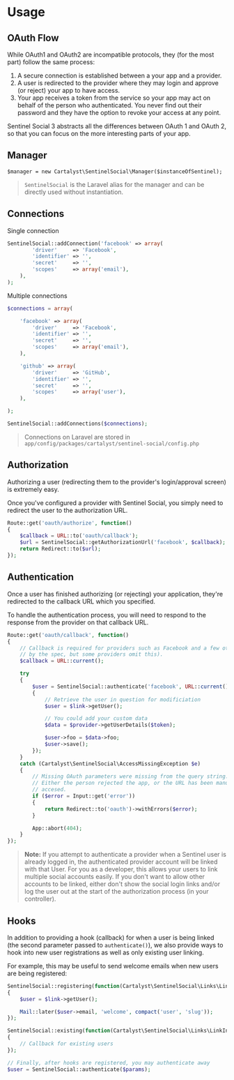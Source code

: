 # Usage

## OAuth Flow

While OAuth1 and OAuth2 are incompatible protocols, they (for the most part) follow the same process:

1. A secure connection is established between a your app and a provider.
2. A user is redirected to the provider where they may login and approve (or reject) your app to have access.
3. Your app receives a token from the service so your app may act on behalf of the person who authenticated. You never find out their password and they have the option to revoke your access at any point.

Sentinel Social 3 abstracts all the differences between OAuth 1 and OAuth 2, so that you can focus on the more interesting parts of your app.

## Manager

	$manager = new Cartalyst\SentinelSocial\Manager($instanceOfSentinel);

> `SentinelSocial` is the Laravel alias for the manager and can be directly used without instantiation.

## Connections

Single connection

```php
SentinelSocial::addConnection('facebook' => array(
		'driver'     => 'Facebook',
		'identifier' => '',
		'secret'     => '',
		'scopes'     => array('email'),
	),
);
```

Multiple connections

```php
$connections = array(

	'facebook' => array(
		'driver'     => 'Facebook',
		'identifier' => '',
		'secret'     => '',
		'scopes'     => array('email'),
	),

	'github' => array(
		'driver'     => 'GitHub',
		'identifier' => '',
		'secret'     => '',
		'scopes'     => array('user'),
	),

);

SentinelSocial::addConnections($connections);
```

> Connections on Laravel are stored in `app/config/packages/cartalyst/sentinel-social/config.php`

## Authorization

Authorizing a user (redirecting them to the provider's login/approval screen) is extremely easy.

Once you've configured a provider with Sentinel Social, you simply need to redirect the user to the authorization URL.

```php
Route::get('oauth/authorize', function()
{
	$callback = URL::to('oauth/callback');
	$url = SentinelSocial::getAuthorizationUrl('facebook', $callback);
	return Redirect::to($url);
});
```

## Authentication

Once a user has finished authorizing (or rejecting) your application, they're redirected to the callback URL which you specified.

To handle the authentication process, you will need to respond to the response from the provider on that callback URL.

```php
Route::get('oauth/callback', function()
{
	// Callback is required for providers such as Facebook and a few others (it's required
	// by the spec, but some providers omit this).
	$callback = URL::current();

	try
	{
		$user = SentinelSocial::authenticate('facebook', URL::current(), function(Cartalyst\SentinelSocial\Links\LinkInterface $link, $provider, $token, $slug)
		{
			// Retrieve the user in question for modificiation
			$user = $link->getUser();

			// You could add your custom data
			$data = $provider->getUserDetails($token);

			$user->foo = $data->foo;
			$user->save();
		});
	}
	catch (Cartalyst\SentinelSocial\AccessMissingException $e)
	{
		// Missing OAuth parameters were missing from the query string.
		// Either the person rejected the app, or the URL has been manually
		// accesed.
		if ($error = Input::get('error'))
		{
			return Redirect::to('oauth')->withErrors($error);
		}

		App::abort(404);
	}
});
```

> **Note:** If you attempt to authenticate a provider when a Sentinel user is already logged in, the authenticated provider account will be linked with that User. For you as a developer, this allows your users to link multiple social accounts easily. If you don't want to allow other accounts to be linked, either don't show the social login links and/or log the user out at the start of the authorization process (in your controller).

## Hooks

In addition to providing a hook (callback) for when a user is being linked (the second parameter passed to `authenticate()`), we also provide ways to hook into new user registrations as well as only existing user linking.

For example, this may be useful to send welcome emails when new users are being registered:

```php
SentinelSocial::registering(function(Cartalyst\SentinelSocial\Links\LinkInterface $link, $provider, $token, $slug)
{
	$user = $link->getUser();

	Mail::later($user->email, 'welcome', compact('user', 'slug'));
});

SentinelSocial::existing(function(Cartalyst\SentinelSocial\Links\LinkInterface $link, $provider, $token, $slug)
{
	// Callback for existing users
});

// Finally, after hooks are registered, you may authenticate away
$user = SentinelSocial::authenticate($params);
```
